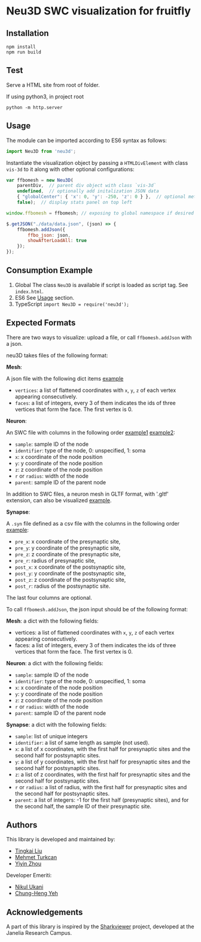 # Neu3D SWC visualization for fruitfly


## Installation
```
npm install
npm run build
```

## Test
Serve a HTML site from root of folder.

If using python3, in project root

```
python -m http.server
```

## Usage
The module can be imported according to ES6 syntax as follows:

```javascript
import Neu3D from 'neu3d';
```

Instantiate the visualization object by passing a `HTMLDivElement` with class `vis-3d` to it along with other optional configurations:

```javascript
var ffbomesh = new Neu3D(
    parentDiv,  // parent div object with class `vis-3d`
    undefined,  // optionally add initalization JSON data
    { "globalCenter": { 'x': 0, 'y': -250, 'z': 0 } },  // optional metadata
    false);  // display stats panel on top left

window.ffbomesh = ffbomesh; // exposing to global namespace if desired

$.getJSON("./data/data.json", (json) => {
    ffbomesh.addJson({
        ffbo_json: json,
        showAfterLoadAll: true
    });
});
```

## Consumption Example

1. Global
    The class `Neu3D` is available if script is loaded as script tag. See `index.html`.
2. ES6
    See [Usage](#usage) section.
3. TypeScript
   `import Neu3D = require('neu3d');`

## Expected Formats

There are two ways to visualize: upload a file, or call `ffbomesh.addJson` with a json.

neu3D takes files of the following format:

**Mesh**:

A json file with the following dict items [example](https://cdn.rawgit.com/fruitflybrain/ffbo.lib/master/mesh/al_l.json)

- `vertices`: a list of flattened coordinates with `x`, `y`, `z` of each vertex appearing consecutively.
- `faces`: a list of integers, every 3 of them indicates the ids of three vertices that form the face. The first vertex is 0.

**Neuron**:

An SWC file with columns in the following order [example1](https://cdn.rawgit.com/fruitflybrain/neu3d/master/data/hemibrain_neuron.swc) [example2](https://cdn.rawgit.com/fruitflybrain/neu3d/master/data/larva_neuron.swc):

- `sample`: sample ID of the node
- `identifier`: type of the node, 0: unspecified, 1: soma
- `x`: x coordinate of the node position
- `y`: y coordinate of the node position
- `z`: z coordinate of the node position
- `r` or `radius`: width of the node
- `parent`: sample ID of the parent node

In addition to SWC files, a neuron mesh in GLTF format, with '.gltf' extension, can also be visualized [example](https://cdn.rawgit.com/fruitflybrain/neu3d/master/data/hemibrain_neuron.gltf).

**Synapse**:

A `.syn` file defined as a csv file with the columns in the following order [example](https://cdn.rawgit.com/fruitflybrain/neu3d/master/data/synapses.swc):

- `pre_x`: x coordinate of the presynaptic site,
- `pre_y`: y coordinate of the presynaptic site,
- `pre_z`: z coordinate of the presynaptic site,
- `pre_r`: radius of presynaptic site,
- `post_x`: x coordinate of the postsynaptic site,
- `post_y`: y coordinate of the postsynaptic site,
- `post_z`: z coordinate of the postsynaptic site,
- `post_r`: radius of the postsynaptic site.

The last four columns are optional.

To call `ffbomesh.addJson`, the json input should be of the following format:

**Mesh**: a dict with the following fields:

- vertices: a list of flattened coordinates with `x`, `y`, `z` of each vertex appearing consecutively.
- faces: a list of integers, every 3 of them indicates the ids of three vertices that form the face. The first vertex is 0.

**Neuron**: a dict with the following fields:

- `sample`: sample ID of the node
- `identifier`: type of the node, 0: unspecified, 1: soma
- `x`: x coordinate of the node position
- `y`: y coordinate of the node position
- `z`: z coordinate of the node position
- `r` or `radius`: width of the node
- `parent`: sample ID of the parent node

**Synapse**: a dict with the following fields:

- `sample`: list of unique integers
- `identifier`: a list of same length as sample (not used).
- `x`: a list of x coordinates, with the first half for presynaptic sites and the second half for postsynaptic sites.
- `y`: a list of y coordinates, with the first half for presynaptic sites and the second half for postsynaptic sites.
- `z`: a list of z coordinates, with the first half for presynaptic sites and the second half for postsynaptic sites.
- `r` or `radius`: a list of radius, with the first half for presynaptic sites and the second half for postsynaptic sites.
- `parent`: a list of integers: -1 for the first half (presynaptic sites), and for the second half, the sample ID of their presynaptic site.

## Authors

This library is developed and maintained by:

* [Tingkai Liu](https://github.com/TK-21st)
* [Mehmet Turkcan](https://github.com/mkturkcan)
* [Yiyin Zhou](https://github.com/yiyin)

Developer Emeriti:
* [Nikul Ukani](https://github.com/nikulukani)
* [Chung-Heng Yeh](https://github.com/chungheng)


## Acknowledgements

A part of this library is inspired by the [Sharkviewer](https://github.com/JaneliaSciComp/SharkViewer) project, developed at the Janelia Research Campus.
